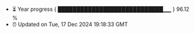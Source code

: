 - ⏳ Year progress { ████████████████████████████▁▁ } 96.12 %
- ⏰ Updated on Tue, 17 Dec 2024 19:18:33 GMT


